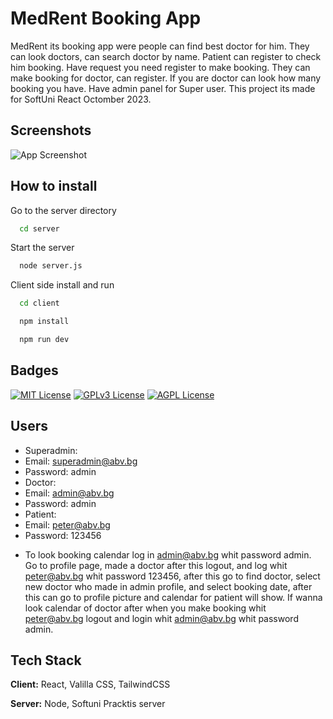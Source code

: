
# MedRent Booking App

MedRent its booking app were people can find best doctor for him.
They can look doctors, can search doctor by name.
Patient can register to check him booking.
Have request you need register to make booking.
They can make booking for doctor, can register.
If you are doctor can look how many booking you have.
Have admin panel for Super user.
This project its made for SoftUni React Octomber 2023.


## Screenshots

![App Screenshot](https://i.ibb.co/d74w3jc/sftini.png)


## How to install


Go to the server directory

```bash
  cd server
```



Start the server

```bash
  node server.js
```
Client side install and run
```bash
  cd client
```
```bash
  npm install
```
```bash
  npm run dev
```





## Badges


[![MIT License](https://img.shields.io/badge/License-MIT-green.svg)](https://choosealicense.com/licenses/mit/)
[![GPLv3 License](https://img.shields.io/badge/License-GPL%20v3-yellow.svg)](https://opensource.org/licenses/)
[![AGPL License](https://img.shields.io/badge/license-AGPL-blue.svg)](http://www.gnu.org/licenses/agpl-3.0)


## Users

- Superadmin:
- Email: superadmin@abv.bg
- Password: admin
- Doctor:
- Email: admin@abv.bg
- Password: admin
- Patient:
- Email: peter@abv.bg
- Password: 123456
* To look booking calendar log in admin@abv.bg whit password admin. Go to profile page, made a doctor after this logout, and log whit peter@abv.bg whit password 123456, after this go to find doctor, select new doctor who made in admin profile, and select booking date, after this can go to profile picture and calendar for patient will show. If wanna look calendar of doctor after when you make booking whit peter@abv.bg logout and login whit admin@abv.bg whit password admin.

## Tech Stack

**Client:** React, Valilla CSS, TailwindCSS

**Server:** Node, Softuni Pracktis server

